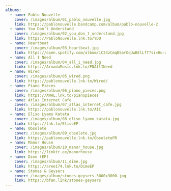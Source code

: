 ```yaml
---
albums:
  - name: Pablo Nouvelle
    cover: /images/album/01_pablo_nouvelle.jpg
    link: https://pablonouvelle.bandcamp.com/album/pablo-nouvelle-2
  - name: You Don’t Understand
    cover: /images/album/02_you_don_t_understand.jpg
    link: https://PabloNouvelle.lnk.to/YDU
  - name: Heartbeat
    cover: /images/album/03_heartbeat.jpg
    link: https://open.spotify.com/album/1C24zCmqBSarOqUwBElLfT?si=Hu-x1IPvRKSQ--uLKBJbDA
  - name: All I Need
    cover: /images/album/04_all_i_need.jpg
    link: https://ArmadaMusic.lnk.to/PNAllINeed
  - name: Wired
    cover: /images/album/05_wired.png
    link: https://pablonouvelle.lnk.to/Wired/
  - name: Piano Pieces
    cover: /images/album/06_piano_pieces.png
    link: https://AWAL.lnk.to/pianopieces
  - name: Atlas Internet Cafe
    cover: /images/album/07_atlas_internet_cafe.jpg
    link: https://pablonouvelle.lnk.to/AIC
  - name: Eliso Lyamu Katata
    cover: /images/album/08_eliso_lyamu_katata.jpg
    link: https://lnk.to/ElisoEP
  - name: Obsolete
    cover: /images/album/09_obsolete.jpg
    link: https://pablonouvelle.lnk.to/ObsoletePR
  - name: Manor House
    cover: /images/album/10_manor_house.jpg
    link: https://linktr.ee/manorhouse
  - name: Dime (EP)
    cover: /images/album/11_dime.jpg
    link: https://aree174.lnk.to/DimeEP
  - name: Stones & Geysers
    cover: /images/album/stones-geysers-3000x3000.jpg
    link: https://bfan.link/stones-geysers
---
```

